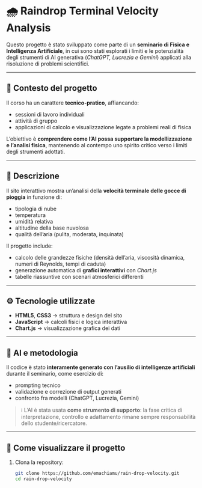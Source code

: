 # 🌧️ Raindrop Terminal Velocity Analysis

Questo progetto è stato sviluppato come parte di un **seminario di Fisica e Intelligenza Artificiale**, in cui sono stati esplorati i limiti e le potenzialità degli strumenti di AI generativa (*ChatGPT, Lucrezia e Gemini*) applicati alla risoluzione di problemi scientifici.

---

## 📖 Contesto del progetto
Il corso ha un carattere **tecnico-pratico**, affiancando:
- sessioni di lavoro individuali  
- attività di gruppo  
- applicazioni di calcolo e visualizzazione legate a problemi reali di fisica  

L’obiettivo è **comprendere come l’AI possa supportare la modellizzazione e l’analisi fisica**, mantenendo al contempo uno spirito critico verso i limiti degli strumenti adottati.

---

## 🧪 Descrizione
Il sito interattivo mostra un’analisi della **velocità terminale delle gocce di pioggia** in funzione di:
- tipologia di nube  
- temperatura  
- umidità relativa  
- altitudine della base nuvolosa  
- qualità dell’aria (pulita, moderata, inquinata)  

Il progetto include:
- calcolo delle grandezze fisiche (densità dell’aria, viscosità dinamica, numeri di Reynolds, tempi di caduta)  
- generazione automatica di **grafici interattivi** con *Chart.js*  
- tabelle riassuntive con scenari atmosferici differenti  

---

## ⚙️ Tecnologie utilizzate
- **HTML5**, **CSS3** → struttura e design del sito  
- **JavaScript** → calcoli fisici e logica interattiva  
- **Chart.js** → visualizzazione grafica dei dati  

---

## 🤖 AI e metodologia
Il codice è stato **interamente generato con l’ausilio di intelligenze artificiali** durante il seminario, come esercizio di:
- prompting tecnico  
- validazione e correzione di output generati  
- confronto fra modelli (ChatGPT, Lucrezia, Gemini)  

> ℹ️ L’AI è stata usata **come strumento di supporto**: la fase critica di interpretazione, controllo e adattamento rimane sempre responsabilità dello studente/ricercatore.

---

## 🚀 Come visualizzare il progetto
1. Clona la repository:  
   ```bash
   git clone https://github.com/emachiamu/rain-drop-velocity.git
   cd rain-drop-velocity
